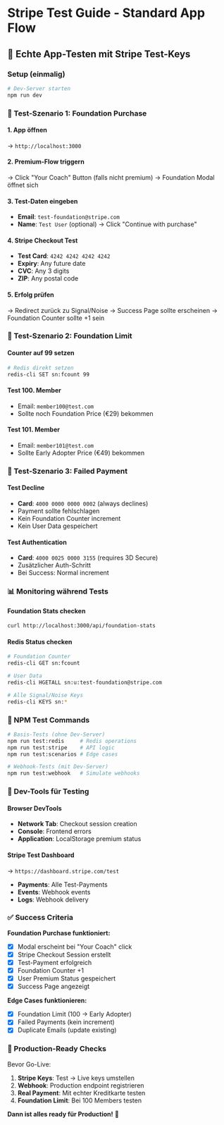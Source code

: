 # Stripe Test Guide - Standard App Flow

## 🎯 Echte App-Testen mit Stripe Test-Keys

### Setup (einmalig)
```bash
# Dev-Server starten
npm run dev
```

### 🧪 Test-Szenario 1: Foundation Purchase

#### 1. App öffnen
→ `http://localhost:3000`

#### 2. Premium-Flow triggern
→ Click "Your Coach" Button (falls nicht premium)
→ Foundation Modal öffnet sich

#### 3. Test-Daten eingeben
- **Email**: `test-foundation@stripe.com`
- **Name**: `Test User` (optional)
→ Click "Continue with purchase"

#### 4. Stripe Checkout Test
- **Test Card**: `4242 4242 4242 4242`
- **Expiry**: Any future date
- **CVC**: Any 3 digits
- **ZIP**: Any postal code

#### 5. Erfolg prüfen
→ Redirect zurück zu Signal/Noise
→ Success Page sollte erscheinen
→ Foundation Counter sollte +1 sein

### 🧪 Test-Szenario 2: Foundation Limit

#### Counter auf 99 setzen
```bash
# Redis direkt setzen
redis-cli SET sn:fcount 99
```

#### Test 100. Member
- Email: `member100@test.com`
- Sollte noch Foundation Price (€29) bekommen

#### Test 101. Member
- Email: `member101@test.com`
- Sollte Early Adopter Price (€49) bekommen

### 🧪 Test-Szenario 3: Failed Payment

#### Test Decline
- **Card**: `4000 0000 0000 0002` (always declines)
- Payment sollte fehlschlagen
- Kein Foundation Counter increment
- Kein User Data gespeichert

#### Test Authentication
- **Card**: `4000 0025 0000 3155` (requires 3D Secure)
- Zusätzlicher Auth-Schritt
- Bei Success: Normal increment

### 📊 Monitoring während Tests

#### Foundation Stats checken
```bash
curl http://localhost:3000/api/foundation-stats
```

#### Redis Status checken
```bash
# Foundation Counter
redis-cli GET sn:fcount

# User Data
redis-cli HGETALL sn:u:test-foundation@stripe.com

# Alle Signal/Noise Keys
redis-cli KEYS sn:*
```

### 🎯 NPM Test Commands

```bash
# Basis-Tests (ohne Dev-Server)
npm run test:redis     # Redis operations
npm run test:stripe    # API logic
npm run test:scenarios # Edge cases

# Webhook-Tests (mit Dev-Server)
npm run test:webhook   # Simulate webhooks
```

### 🔧 Dev-Tools für Testing

#### Browser DevTools
- **Network Tab**: Checkout session creation
- **Console**: Frontend errors
- **Application**: LocalStorage premium status

#### Stripe Test Dashboard
→ `https://dashboard.stripe.com/test`
- **Payments**: Alle Test-Payments
- **Events**: Webhook events
- **Logs**: Webhook delivery

### ✅ Success Criteria

**Foundation Purchase funktioniert:**
- [x] Modal erscheint bei "Your Coach" click
- [x] Stripe Checkout Session erstellt
- [x] Test-Payment erfolgreich
- [x] Foundation Counter +1
- [x] User Premium Status gespeichert
- [x] Success Page angezeigt

**Edge Cases funktionieren:**
- [x] Foundation Limit (100 → Early Adopter)
- [x] Failed Payments (kein increment)
- [x] Duplicate Emails (update existing)

### 🚀 Production-Ready Checks

Bevor Go-Live:
1. **Stripe Keys**: Test → Live keys umstellen
2. **Webhook**: Production endpoint registrieren
3. **Real Payment**: Mit echter Kreditkarte testen
4. **Foundation Limit**: Bei 100 Members testen

**Dann ist alles ready für Production!** 🎉